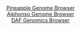 <div id="Pineapple_Genome_Browser" align="center">
  <a href="https://igv.org/app/?sessionURL=blob:zZJda9swFIb_i6BlA8W2_G1DGW6apulHsiVLzVKKUWzZ0WpLnqQ4TUL..7SysZsVmouNgS6klyOd97x69qAjQlLOQAxsA3kGQgACueKbGW7amoxxQySIS1xLAoEgJRGE5QTEe1BiqfB8eqtvrpRqZWyaVLW9BrOKG9IxcIN3nOGNNHLemH1e13jJBVZcSPNc4I6btOp6G7LEbWvo3o7hmQVW2MR1u.JMcrMlrMo2.r3sl5RVhPGGZM26VvTFQKb9aI.FUeIPSTpL8pxIeUO2o.IsuRkl985gvhj6_cV8cpXO_fR0RiuG1VqQs.GF27_.nCwmd.G9lX51i3D65I6nNywdnTgXp4Pnlgoiz1CAQtcJkWfrYCgryPP_NLNe9Mi55bj_8cQ.7waD86eZ0NvLdDfSQuEvPNe5ff70x.kdcICg5vla0wDylQhiZEHH8qFn.70fWxRCy4p0RoJTED88QqAEzp90.cMeqG2rmQGSfFu_4AMBFwURIO5FlhWgKLI9N3CtKEIHuAdrUf.9gC_n0yiw7MS2_ayktdJAF5lkrTQwY0aXl0a1OzLRcf8LjnZ5MKVq2BVLtxiHg1F6FSQoeSVLCHTrl0_Ug77F0T9h7y1GDLU8FriUeYvJUHPmh9vp3aoJw9mkEK4WBtxLX8MNguPiKblosNL1WtHHn8R1WFDMlBY6KumS1lRtU50k34AY2Y4GF.S85ppEIKrlOwtaEHnW.9.AOofHw3c-">Pineapple Genome Browser</a>
</div>
<div id="Alphonso_Genome_Browser" align="center">
  <a href="https://igv.org/app/?sessionURL=blob:zZL_S.MwGMb_l4ByB13b9KstyDF10.nccLs5VKSkXdpG2yQmWes69r.bkzvulxPcD3ccBJK8JHmf58lnCxosJGEUxMAxoW9CCAwgS9bOUc0rPEE1liDOUSWxAQTOscA0wyDeghxJhRazsb5ZKsVlbFlE8V6NaMFM6ZqoRh2jqJVmxmrrlFUVSplAiglpnQjUMIsUTa_FKeLc1L1d07dWSCELVbxkVDKLY1okrX4v.VVKCkxZjZN6XSnyLiDRerTGlZmjb_3lvJ9lWMorvBmtjvtXo_6tO1jcnwen94vpxXIRLA_npKBIrQU.9oPpgTMcOpPQo14.enpN_ZNJO8LDagSfD9yzw8ErJwLLYxjCI889CkJPR0PoCr_.T671IHs6HzX5ZDMob6_bsI3Sm_TMDfIOXsBL7_oD3zsDVCxbaxJAVoowhrbh2oHhO0HvxxIeGbYd6XQEIyB.eDSAEih71scftkBtuOYFSPyyfkfHAEyssABxL7LtEEaR43uhZ0cR3BlbsBbV34t2uJhFoe30HSdIclIpDfMqkZRLE1FqNlluFt2eWd65dzPeDcoxn5XTZTeVl99fJBuf2n37Q4Z06_fv00Y_o.ifUPcZIaZK90UtDTqv5DeVf.CczO7quZ6683Tx1Mymk5K0f4zI14b3iydnokZKn9cVvf1JXIMEQVTpQkMkSUlF1Gapk2QtiKHjanBBxiqmSQSiSL_Yhm1A3_76G1B397h7Aw--">Alphonso Genome Browser</a>
</div>


<div id="DAF_Genomics_Browser" align="center">
  <a href="https://ink-blot.github.io/?sessionURL=blob:tZFra9swFIb_i6D95Jtkx44NYXh12oau7UjwwlpKOJHlWNS2PEmum4b89wmvY7BRxqADSUicy_vqPAf0xKTiokUJIg6eOBgjC6lKDCtouprdQMMUSkqoFbOQZCWTrKUMJQdUgtKQLz.ZykrrTiWuW0Bp71grGk6Vo3wHOluJXlfMpNrEgQZeRAuDcqhoTLIGF.quEq0SLlDKlLI9t2PtbjOAOX7GNmNLtmn6WvNRdWNMGGOFU4Jxy9uCPf_FyH9QNot_SNerdKy_YvtFMUuvFukXf57fXYRnd_nt5ToP16crvmtB95LNsuyifHq5ofHlRJ6QcxzEi21cfPx6nXGSnvjZ6fy545KpGY7wNPCnxCfoaKFa0N5AQLSSOMGBFZGpRYLAfr36k9BMQQqOkvsHC2kJ9NGk3x.Q3ncGFVLsWz9Ss5CQBZMosWPPi3Ack0kQBV4c46N1QL2s35nleb6MI4.khITOFhqjX_J6HKAR.jP4XiB_62z2v4LyMQ3LbDhb7oc.wnw7jz6npr3sbx_fwGShN79VCtmANqEfz1coUBu1hrX6FxX_.HD8Dg--">DAF Genomics Browser</a>
</div>
